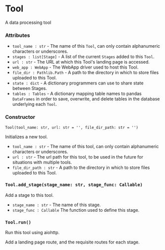 # Tool

A data processing tool

### Attributes
- `tool_name : str` - The name of this `Tool`, can only contain alphanumeric characters or underscores.
- `stages : list[Stage]` - A list of the current `Stages` added to this `Tool`.
- `url : str` - The URL at which this Tool's landing page is accessed.
- `web_app : WebApp` - The WebApp driver used to host this Tool.
- `file_dir : Pathlib.Path` - A path to the directory in which to store files uploaded to this Tool.
-  `state : dict` - A dictionary programmers can use to share state between Stages.
-  `tables : Tables` - A dictionary mapping table names to pandas `DataFrames` in order to save, overwrite, and delete tables in the database underlying each `Tool`.

### Constructor
`Tool(tool_name: str, url: str = '', file_dir_path: str = '')`

Initializes a new tool.

- `tool_name : str` - The name of this tool, can only contain alphanumeric characters or underscores.
- `url : str` - The url path for this tool, to be used in the future for situations with multiple tools.
- `file_dir_path : str` - A path to the directory in which to store files uploaded to this Tool.

### `Tool.add_stage(stage_name: str, stage_func: Callable)`

Add a stage to this tool.

- `stage_name : str` - The name of this stage.
- `stage_func : Callable` The function used to define this stage.

### `Tool.run()`

Run this tool using aiohttp.

Add a landing page route, and the requisite routes for each stage.
